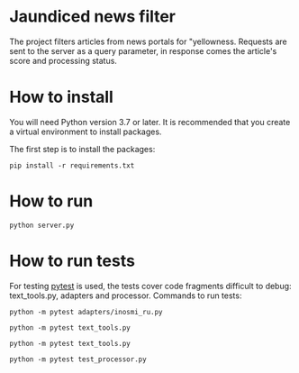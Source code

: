 # Jaundiced news filter

The project filters articles from news portals for "yellowness. Requests are sent to the server as a query parameter, in response comes the article's score and processing status. 
# How to install

You will need Python version 3.7 or later. It is recommended that you create a virtual environment to install packages.

The first step is to install the packages:

```python3
pip install -r requirements.txt
```

# How to run

```python3
python server.py
```

# How to run tests

For testing [pytest](https://docs.pytest.org/en/latest/) is used, the tests cover code fragments difficult to debug: text_tools.py, adapters and processor. Commands to run tests:

```
python -m pytest adapters/inosmi_ru.py
```

```
python -m pytest text_tools.py
```

```
python -m pytest text_tools.py
```

```
python -m pytest test_processor.py
```
